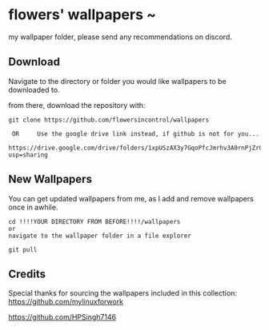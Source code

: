 # flowers' wallpapers ~
my wallpaper folder, please send any recommendations on discord.




## Download
Navigate to the directory or folder you would like wallpapers to be downloaded to.

from there, download the repository with:
```
git clone https://github.com/flowersincontrol/wallpapers
```
```
 OR     Use the google drive link instead, if github is not for you...
```
```
https://drive.google.com/drive/folders/1xpUSzAX3y7GqoPfcJmrhv3A0rnPjZrGR?usp=sharing
```


  
## New Wallpapers

You can get updated wallpapers from me, as I add and remove wallpapers once in awhile.

```
cd !!!!YOUR DIRECTORY FROM BEFORE!!!!/wallpapers
or
navigate to the wallpaper folder in a file explorer
```
```
git pull
```


## Credits

Special thanks for sourcing the wallpapers included in this collection:  
https://github.com/mylinuxforwork

https://github.com/HPSingh7146

